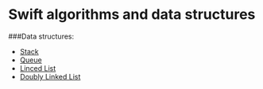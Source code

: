 # Swift algorithms and data structures

###Data structures:

* [Stack](https://github.com/zerocool0686/swift-algorithms-and-data-structures/blob/master/Data%20Structures/Stack.playground/Contents.swift)
* [Queue](https://github.com/zerocool0686/swift-algorithms-and-data-structures/blob/master/Data%20Structures/Queue.playground/Contents.swift)
* [Linced List](https://github.com/zerocool0686/swift-algorithms-and-data-structures/blob/master/Data%20Structures/Linked%20List.playground/Contents.swift)
* [Doubly Linked List](https://github.com/zerocool0686/swift-algorithms-and-data-structures/blob/master/Data%20Structures/Doubly%20Linked%20List.playground/Contents.swift)


